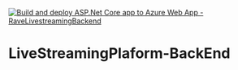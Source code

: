 [![Build and deploy ASP.Net Core app to Azure Web App - RaveLivestreamingBackend](https://github.com/Blodowica/LiveStreamingPlaform-BackEnd/actions/workflows/main_ravelivestreamingbackend.yml/badge.svg)](https://github.com/Blodowica/LiveStreamingPlaform-BackEnd/actions/workflows/main_ravelivestreamingbackend.yml)


# LiveStreamingPlaform-BackEnd
 
